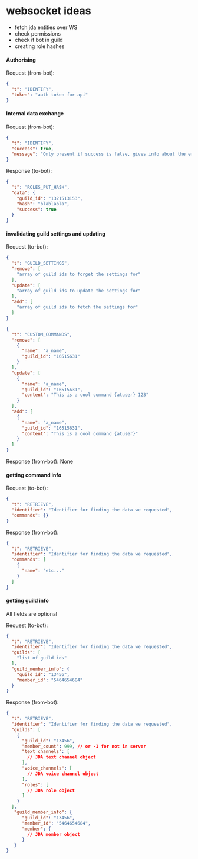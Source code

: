 # websocket ideas

- fetch jda entities over WS
- check permissions
- check if bot in guild
- creating role hashes

#### Authorising
Request (from-bot):
```json
{
  "t": "IDENTIFY",
  "token": "auth token for api"
}
```

#### Internal data exchange
Request (from-bot):
```json
{
  "t": "IDENTIFY",
  "success": true,
  "message": "Only present if success is false, gives info about the error"
}
```
Response (to-bot):
```json
{
  "t": "ROLES_PUT_HASH",
  "data": {
    "guild_id": "1321513153",
    "hash": "blablabla",
    "success": true 
  }
}
```

#### invalidating guild settings and updating
Request (to-bot):
```json
{
  "t": "GUILD_SETTINGS",
  "remove": [
    "array of guild ids to forget the settings for"
  ],
  "update": [
    "array of guild ids to update the settings for"
  ],
  "add": [
    "array of guild ids to fetch the settings for"
  ]
}
```
```json
{
  "t": "CUSTOM_COMMANDS",
  "remove": [
    {
      "name": "a_name",
      "guild_id": "16515631"
    }
  ],
  "update": [
    {
      "name": "a_name",
      "guild_id": "16515631",
      "content": "This is a cool command {atuser} 123"
    }
  ],
  "add": [
    {
      "name": "a_name",
      "guild_id": "16515631",
      "content": "This is a cool command {atuser}"
    }
  ]
}
```
Response (from-bot): None

#### getting command info
Request (to-bot):
```json
{
  "t": "RETRIEVE",
  "identifier": "Identifier for finding the data we requested",
  "commands": {}
}
```
Response (from-bot):
```json
{
  "t": "RETRIEVE",
  "identifier": "Identifier for finding the data we requested",
  "commands": [
    {
      "name": "etc..."
    }
  ]
}
```

#### getting guild info
All fields are optional

Request (to-bot):
```json
{
  "t": "RETRIEVE",
  "identifier": "Identifier for finding the data we requested",
  "guilds": [
    "list of guild ids"
  ],
  "guild_member_info": {
    "guild_id": "13456",
    "member_id": "5464654684"
  }
}
```
Response (from-bot):
```json
{
  "t": "RETRIEVE",
  "identifier": "Identifier for finding the data we requested",
  "guilds": [
    {
      "guild_id": "13456",
      "member_count": 999, // or -1 for not in server
      "text_channels": [
        // JDA text channel object
      ],
      "voice_channels": [
        // JDA voice channel object
      ],
      "roles": [
        // JDA role object
      ]
    }
  ],
   "guild_member_info": {
      "guild_id": "13456",
      "member_id": "5464654684",
      "member": {
        // JDA member object
      }
   }
}
```

